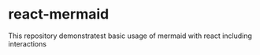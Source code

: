 # react-mermaid

This repository demonstratest basic usage of mermaid with react including interactions
